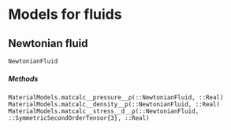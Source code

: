 # Models for fluids

## Newtonian fluid

```@docs
NewtonianFluid
```

##### Methods

```@docs
MaterialModels.matcalc__pressure__ρ(::NewtonianFluid, ::Real)
MaterialModels.matcalc__density__p(::NewtonianFluid, ::Real)
MaterialModels.matcalc__stress__d__ρ(::NewtonianFluid, ::SymmetricSecondOrderTensor{3}, ::Real)
```

